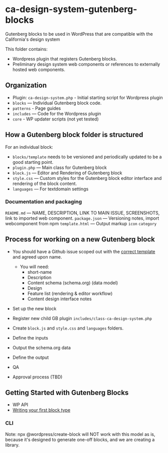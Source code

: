 # ca-design-system-gutenberg-blocks
Gutenberg blocks to be used in WordPress that are compatible with the California's design system

This folder contains: 

* Wordpress plugin that registers Gutenberg blocks.
* Preliminary design system web components or references to externally hosted web components.

## Organization

* Plugin: `ca-design-system.php` - Initial starting script for Wordpress plugin
* `blocks` — Individual Gutenberg block code.
* `patterns` - Page guides
* `includes` — Code for the Wordpress plugin
* `core` - WP updater scripts (not yet tested)

## How a Gutenberg block folder is structured

For an individual block:
* `blocks/template` needs to be versioned and periodically updated to be a good starting point.
* `plugin.php` — Main class for Gutenberg block
* `block.js` — Editor and Rendering of Gutenberg block
* `style.css` — Custom styles for the Gutenberg block editor interface and rendering of the block content.
* `languages` — For textdomain settings

### Documentation and packaging
`README.md` — NAME, DESCRIPTION, LINK TO MAIN ISSUE, SCREENSHOTS, link to imported web component.
`package.json` — Versioning notes, import webcomponent from npm
`template.html` — Output markup
`icon` 
`category`

## Process for working on a new Gutenberg block

* You should have a Github issue scoped out with the [correct template]() and agreed upon name.
    * You will need: 
        * short-name
        * Description
        * Content schema (schema.org) (data model)
        * Design 
        * Feature list (rendering & editor workflow)
        * Content design interface notes  

* Set up the new block
* Register new child GB plugin `includes/class-ca-design-system.php`
* Create `block.js` and `style.css` and `languages` folders.
* Define the inputs
* Output the schema.org data
* Define the output
* QA
* Approval process (TBD)

## Getting Started with Gutenberg Blocks
* WP API
* [Writing your first block type](https://developer.wordpress.org/block-editor/how-to-guides/block-tutorial/writing-your-first-block-type/)

### CLI
Note: npx @wordpress/create-block will NOT work with this model as is, because it's designed to generate one-off blocks, and we are creating a library.